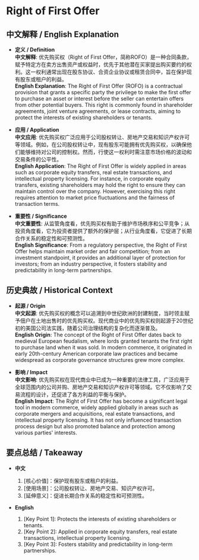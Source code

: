 # Right of First Offer

## 中文解释 / English Explanation

* **定义 / Definition**  
  **中文解释**: 优先购买权（Right of First Offer，简称ROFO）是一种合同条款，赋予特定方在卖方出售资产或权益时，优先于其他潜在买家提出购买要约的权利。这一权利通常出现在股东协议、合资企业协议或租赁合同中，旨在保护现有股东或租户的利益。  
  **English Explanation**: The Right of First Offer (ROFO) is a contractual provision that grants a specific party the privilege to make the first offer to purchase an asset or interest before the seller can entertain offers from other potential buyers. This right is commonly found in shareholder agreements, joint venture agreements, or lease contracts, aiming to protect the interests of existing shareholders or tenants.

* **应用 / Application**  
  **中文应用**: 优先购买权广泛应用于公司股权转让、房地产交易和知识产权许可等领域。例如，在公司股权转让中，现有股东可能拥有优先购买权，以确保他们能够维持对公司的控制权。然而，行使这一权利时需注意市场价格的波动和交易条件的公平性。  
  **English Application**: The Right of First Offer is widely applied in areas such as corporate equity transfers, real estate transactions, and intellectual property licensing. For instance, in corporate equity transfers, existing shareholders may hold the right to ensure they can maintain control over the company. However, exercising this right requires attention to market price fluctuations and the fairness of transaction terms.

* **重要性 / Significance**  
  **中文重要性**: 从监管角度看，优先购买权有助于维护市场秩序和公平竞争；从投资角度看，它为投资者提供了额外的保护层；从行业角度看，它促进了长期合作关系的稳定性和可预测性。  
  **English Significance**: From a regulatory perspective, the Right of First Offer helps maintain market order and fair competition; from an investment standpoint, it provides an additional layer of protection for investors; from an industry perspective, it fosters stability and predictability in long-term partnerships.

## 历史典故 / Historical Context

* **起源 / Origin**  
  **中文起源**: 优先购买权的概念可以追溯到中世纪欧洲的封建制度，当时领主赋予佃户在土地出售时的优先购买权。现代商业中的优先购买权则起源于20世纪初的美国公司法实践，随着公司治理结构的复杂化而逐渐普及。  
  **English Origin**: The concept of the Right of First Offer dates back to medieval European feudalism, where lords granted tenants the first right to purchase land when it was sold. In modern commerce, it originated in early 20th-century American corporate law practices and became widespread as corporate governance structures grew more complex.

* **影响 / Impact**  
  **中文影响**: 优先购买权在现代商业中已成为一种重要的法律工具，广泛应用于全球范围内的公司并购、房地产交易和知识产权许可等领域。它不仅影响了交易流程的设计，还促进了各方利益的平衡与保护。  
  **English Impact**: The Right of First Offer has become a significant legal tool in modern commerce, widely applied globally in areas such as corporate mergers and acquisitions, real estate transactions, and intellectual property licensing. It has not only influenced transaction process design but also promoted balance and protection among various parties' interests.

## 要点总结 / Takeaway

* **中文**  
  1. [核心价值]：保护现有股东或租户的利益。
  2. [使用场景]：公司股权转让、房地产交易、知识产权许可。
  3. [延伸意义]：促进长期合作关系的稳定性和可预测性。

* **English**  
  1. [Key Point 1]: Protects the interests of existing shareholders or tenants.
  2. [Key Point 2]: Applied in corporate equity transfers, real estate transactions, intellectual property licensing.
  3. [Key Point 3]: Fosters stability and predictability in long-term partnerships.